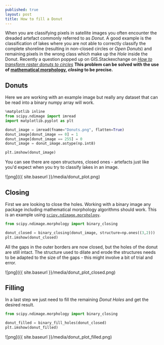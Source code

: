 ```yaml
---
published: true
layout: post
title: How to fill a Donut
---
```


When you are classifying pixels in satellite images you often encounter the dreaded artefact commonly referred to as _Donut_. A good example is the classification of lakes where you are not able to correctly classify the complete shoreline (resulting in non-closed circles or _Open Donuts_) and remaining pixels in the wrong class which make up the _Hole_ inside the Donut. Recently a question popped up on GIS.Stackexchange on [_How to transform raster donuts to circles_](http://gis.stackexchange.com/questions/174087/transform-raster-donuts-to-circles/174101#174101) **This problem can be solved with the use of [mathematical morphology](https://en.wikipedia.org/wiki/Mathematical_morphology#Closing), _closing_ to be precise.**

## Donuts
Here we are working with an example image but really any dataset that can be read into a binary numpy array will work.

```python
%matplotlib inline
from scipy.ndimage import imread
import matplotlib.pyplot as plt

donut_image = imread(fname="Donuts.png", flatten=True)
donut_image[donut_image == 0] = 1
donut_image[donut_image == 255] = 0
donut_image = donut_image.astype(np.int8)

plt.imshow(donut_image)
```

You can see there are open structures, closed ones - artefacts just like you'd expect when you try to classify lakes in an image.

![png]({{ site.baseurl }}/media/donut_plot.png)

## Closing
First we are looking to close the holes. Working with a binary image any package including mathematical morphology algorithms should work. This is an example using [`scipy.ndimage.morphology`](http://docs.scipy.org/doc/scipy/reference/ndimage.html#module-scipy.ndimage.morphology).

```python
from scipy.ndimage.morphology import binary_closing

donut_closed = binary_closing(donut_image, structure=np.ones((3,2)))
plt.imshow(donut_closed)
```

All the gaps in the outer borders are now closed, but the holes of the donut are still intact. The structure used to dilate and erode the structures needs to be adapted to the size of the gaps - this might involve a bit of trial and error.

![png]({{ site.baseurl }}/media/donut_plot_closed.png)

## Filling
In a last step we just need to fill the remaining _Donut Holes_ and get the desired result.

```python
from scipy.ndimage.morphology import binary_closing

donut_filled = binary_fill_holes(donut_closed)
plt.imshow(donut_filled)
```

![png]({{ site.baseurl }}/media/donut_plot_filled.png)
